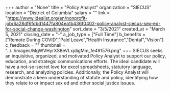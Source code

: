 +++
author = "None"
title = "Policy Analyst"
organization = "SIECUS"
location = "District of Columbia"
salary = ""
link = "https://www.idealist.org/en/nonprofit-job/6a28df6fdbd1447fa804ea1b436f0402-policy-analyst-siecus-sex-ed-for-social-change-washington"
sort_date = "3/5/2021"
created_at = "March 5, 2021"
closing_date = "-"
a_job_type = ["Full Time"]
b_benefits = ["Remote During COVID","Paid Leave","Health Insurance","Dental","Vision"]
c_feedback = ""
thumbnail = "../../images/MgWVHyrXS8eVLxjdigMm_fe491576.png"
+++
SIECUS seeks an inquisitive, organized, and motivated Policy Analyst to support our policy, education, and strategic communications efforts. The ideal candidate will have a not-so-secret love for excel spreadsheets, statutory language, research, and analyzing policies. Additionally, the Policy Analyst will demonstrate a keen understanding of statute and policy, identifying how they relate to or impact sex ed and other social justice issues. 